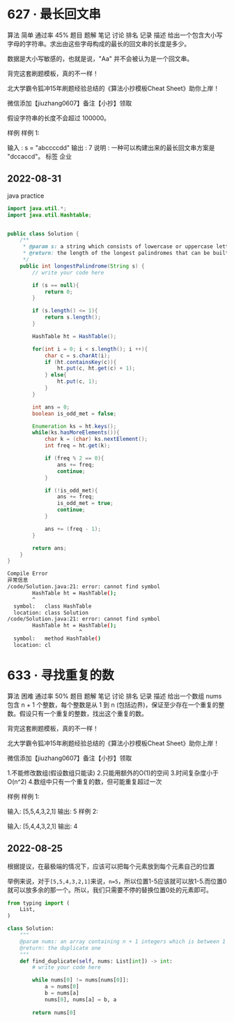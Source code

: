 # 627 · 最长回文串
算法
简单
通过率
45%
题目
题解
笔记
讨论
排名
记录
描述
给出一个包含大小写字母的字符串。求出由这些字母构成的最长的回文串的长度是多少。

数据是大小写敏感的，也就是说，"Aa" 并不会被认为是一个回文串。

背完这套刷题模板，真的不一样！

北大学霸令狐冲15年刷题经验总结的《算法小抄模板Cheat Sheet》助你上岸！

微信添加【jiuzhang0607】备注【小抄】领取


假设字符串的长度不会超过 100000。

样例
样例 1:

输入 : s = "abccccdd"
输出 : 7
说明 : 
一种可以构建出来的最长回文串方案是 "dccaccd"。
标签
企业

## 2022-08-31
java practice

```java
import java.util.*;
import java.util.Hashtable;


public class Solution {
    /**
     * @param s: a string which consists of lowercase or uppercase letters
     * @return: the length of the longest palindromes that can be built
     */
    public int longestPalindrome(String s) {
        // write your code here

        if (s == null){
            return 0;
        }

        if (s.length() <= 1){
            return s.length();
        }

        HashTable ht = HashTable();

        for(int i = 0; i < s.length(); i ++){
            char c = s.charAt(i);
            if (ht.containsKey(c)){
                ht.put(c, ht.get(c) + 1);
            } else{
                ht.put(c, 1);
            }
        }

        int ans = 0;
        boolean is_odd_met = false;

        Enumeration ks = ht.keys();
        while(ks.hasMoreElements()){
            char k = (char) ks.nextElement();
            int freq = ht.get(k);

            if (freq % 2 == 0){
                ans += freq;
                continue;
            }

            if (!is_odd_met){
                ans += freq;
                is_odd_met = true;
                continue;
            }

            ans += (freq - 1);
        }

        return ans;
    }
}


```
```bash
Compile Error
异常信息
/code/Solution.java:21: error: cannot find symbol
        HashTable ht = HashTable();
        ^
  symbol:   class HashTable
  location: class Solution
/code/Solution.java:21: error: cannot find symbol
        HashTable ht = HashTable();
                       ^
  symbol:   method HashTable()
  location: cl
```


# 633 · 寻找重复的数
算法
困难
通过率
50%
题目
题解
笔记
讨论
排名
记录
描述
给出一个数组 nums 包含 n + 1 个整数，每个整数是从 1 到 n (包括边界)，保证至少存在一个重复的整数。假设只有一个重复的整数，找出这个重复的数。

背完这套刷题模板，真的不一样！

北大学霸令狐冲15年刷题经验总结的《算法小抄模板Cheat Sheet》助你上岸！

微信添加【jiuzhang0607】备注【小抄】领取


1.不能修改数组(假设数组只能读)
2.只能用额外的O(1)的空间
3.时间复杂度小于O(n^2)
4.数组中只有一个重复的数，但可能重复超过一次

样例
样例 1:

输入:
[5,5,4,3,2,1]
输出:
5
样例 2:

输入:
[5,4,4,3,2,1]
输出:
4

## 2022-08-25
根据提议，在最极端的情况下，应该可以把每个元素放到每个元素自己的位置

举例来说，对于`[5,5,4,3,2,1]`来说，`n=5`，所以位置1-5应该就可以放1-5.而位置0就可以放多余的那一个。所以，我们只需要不停的替换位置0处的元素即可。

```python
from typing import (
    List,
)

class Solution:
    """
    @param nums: an array containing n + 1 integers which is between 1 and n
    @return: the duplicate one
    """
    def find_duplicate(self, nums: List[int]) -> int:
        # write your code here

        while nums[0] != nums[nums[0]]:
            a = nums[0]
            b = nums[a]
            nums[0], nums[a] = b, a 
        
        return nums[0]
```